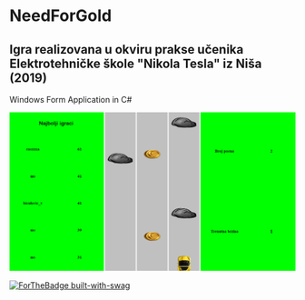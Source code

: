 # NeedForGold
## Igra realizovana u okviru prakse učenika Elektrotehničke škole "Nikola Tesla" iz Niša (2019)
Windows Form Application in C#

![alt text](https://raw.githubusercontent.com/5ar5kovic/NeedForGold/master/needForGold.png)

[![ForTheBadge built-with-swag](http://ForTheBadge.com/images/badges/built-with-swag.svg)](https://GitHub.com/Naereen/)
